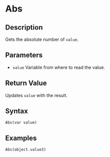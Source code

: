 # Abs

## Description
Gets the absolute number of `value`.

## Parameters
- `value`
Variable from where to read the value.

## Return Value
Updates `value` with the result.

## Syntax
```
Abs(var value)
```

## Examples
```
Abs(object.value3)
```